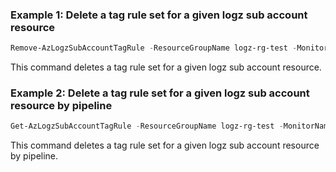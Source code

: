 ### Example 1: Delete a tag rule set for a given logz sub account resource
```powershell
Remove-AzLogzSubAccountTagRule -ResourceGroupName logz-rg-test -MonitorName pwsh-logz04 -SubAccountName logz-pwshsub01
```

This command deletes a tag rule set for a given logz sub account resource.

### Example 2: Delete a tag rule set for a given logz sub account resource by pipeline
```powershell
Get-AzLogzSubAccountTagRule -ResourceGroupName logz-rg-test -MonitorName pwsh-logz04 -SubAccountName logz-pwshsub01 | Remove-AzLogzSubAccountTagRule
```

This command deletes a tag rule set for a given logz sub account resource by pipeline.

